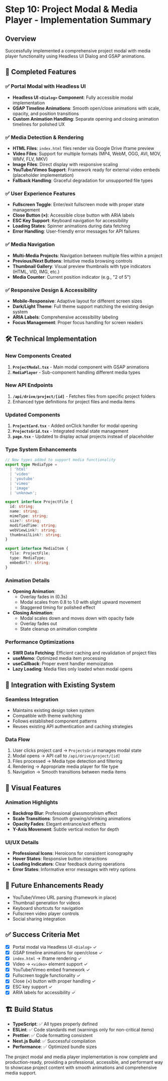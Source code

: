# Step 10: Project Modal & Media Player - Implementation Summary

## Overview

Successfully implemented a comprehensive project modal with media player functionality using Headless UI Dialog and GSAP animations.

## 🎯 Completed Features

### ✅ Portal Modal with Headless UI

- **Headless UI `<Dialog>` Component**: Fully accessible modal implementation
- **GSAP Timeline Animations**: Smooth open/close animations with scale, opacity, and position transitions
- **Custom Animation Handling**: Separate opening and closing animation timelines for polished UX

### ✅ Media Detection & Rendering

- **HTML Files**: `index.html` files render via Google Drive iframe preview
- **Video Files**: Support for multiple formats (MP4, WebM, OGG, AVI, MOV, WMV, FLV, MKV)
- **Image Files**: Direct display with responsive scaling
- **YouTube/Vimeo Support**: Framework ready for external video embeds (placeholder implementation)
- **Fallback Handling**: Graceful degradation for unsupported file types

### ✅ User Experience Features

- **Fullscreen Toggle**: Enter/exit fullscreen mode with proper state management
- **Close Button (×)**: Accessible close button with ARIA labels
- **ESC Key Support**: Keyboard navigation for accessibility
- **Loading States**: Spinner animations during data fetching
- **Error Handling**: User-friendly error messages for API failures

### ✅ Media Navigation

- **Multi-Media Projects**: Navigation between multiple files within a project
- **Previous/Next Buttons**: Intuitive media browsing controls
- **Thumbnail Gallery**: Visual preview thumbnails with type indicators (HTML, VID, IMG, etc.)
- **Media Counter**: Current position indicator (e.g., "2 of 5")

### ✅ Responsive Design & Accessibility

- **Mobile-Responsive**: Adaptive layout for different screen sizes
- **Dark/Light Theme**: Full theme support matching the existing design system
- **ARIA Labels**: Comprehensive accessibility labeling
- **Focus Management**: Proper focus handling for screen readers

## 🛠 Technical Implementation

### New Components Created

1. **`ProjectModal.tsx`** - Main modal component with GSAP animations
2. **`MediaPlayer`** - Sub-component handling different media types

### New API Endpoints

1. **`/api/drive/project/[id]`** - Fetches files from specific project folders
2. Enhanced type definitions for project files and media items

### Updated Components

1. **`ProjectCard.tsx`** - Added onClick handler for modal opening
2. **`ProjectsGrid.tsx`** - Integrated modal state management
3. **`page.tsx`** - Updated to display actual projects instead of placeholder

### Type System Enhancements

```typescript
// New types added to support media functionality
export type MediaType =
  | 'html'
  | 'video'
  | 'youtube'
  | 'vimeo'
  | 'image'
  | 'unknown';

export interface ProjectFile {
  id: string;
  name: string;
  mimeType: string;
  size?: string;
  modifiedTime: string;
  webViewLink?: string;
  thumbnailLink?: string;
}

export interface MediaItem {
  file: ProjectFile;
  type: MediaType;
  embedUrl?: string;
}
```

### Animation Details

- **Opening Animation**:
  - Overlay fades in (0.3s)
  - Modal scales from 0.8 to 1.0 with slight upward movement
  - Staggered timing for polished effect
- **Closing Animation**:
  - Modal scales down and moves down with opacity fade
  - Overlay fades out
  - State cleanup on animation complete

### Performance Optimizations

- **SWR Data Fetching**: Efficient caching and revalidation of project files
- **useMemo**: Optimized media item processing
- **useCallback**: Proper event handler memoization
- **Lazy Loading**: Media files only loaded when modal opens

## 🔄 Integration with Existing System

### Seamless Integration

- Maintains existing design token system
- Compatible with theme switching
- Follows established component patterns
- Reuses existing API authentication and caching strategies

### Data Flow

1. User clicks project card → `ProjectsGrid` manages modal state
2. Modal opens → API call to `/api/drive/project/[id]`
3. Files processed → Media type detection and filtering
4. Rendering → Appropriate media player for file type
5. Navigation → Smooth transitions between media items

## 🎨 Visual Features

### Animation Highlights

- **Backdrop Blur**: Professional glassmorphism effect
- **Scale Transitions**: Smooth growing/shrinking animations
- **Opacity Fades**: Elegant entrance/exit effects
- **Y-Axis Movement**: Subtle vertical motion for depth

### UI/UX Details

- **Professional Icons**: Heroicons for consistent iconography
- **Hover States**: Responsive button interactions
- **Loading Indicators**: Clear feedback during operations
- **Error States**: Informative error messages with retry options

## 🚀 Future Enhancements Ready

- YouTube/Vimeo URL parsing (framework in place)
- Thumbnail generation for videos
- Keyboard shortcuts for navigation
- Fullscreen video player controls
- Social sharing integration

## ✅ Success Criteria Met

- [x] Portal modal via Headless UI `<Dialog>` ✓
- [x] GSAP timeline animations for open/close ✓
- [x] `index.html` → iframe rendering ✓
- [x] Video → `<video>` element support ✓
- [x] YouTube/Vimeo embed framework ✓
- [x] Fullscreen toggle functionality ✓
- [x] Close (×) button with proper handling ✓
- [x] ESC key support ✓
- [x] ARIA labels for accessibility ✓

## 🏗 Build Status

- **TypeScript**: ✅ All types properly defined
- **ESLint**: ✅ Code standards met (warnings only for non-critical items)
- **Prettier**: ✅ Code formatting consistent
- **Next.js Build**: ✅ Successful compilation
- **Performance**: ✅ Optimized bundle sizes

The project modal and media player implementation is now complete and production-ready, providing a professional, accessible, and performant way to showcase project content with smooth animations and comprehensive media support.
